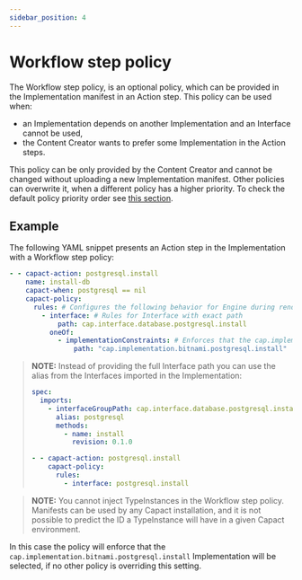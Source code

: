 ```yaml
---
sidebar_position: 4
---
```

# Workflow step policy

The Workflow step policy, is an optional policy, which can be provided in the Implementation manifest in an Action step. This policy can be used when:
- an Implementation depends on another Implementation and an Interface cannot be used,
- the Content Creator wants to prefer some Implementation in the Action steps.

This policy can be only provided by the Content Creator and cannot be changed without uploading a new Implementation manifest. Other policies can overwrite it, when a different policy has a higher priority. To check the default policy priority order see [this section](./overview.md#merging-of-different-policies).

## Example

The following YAML snippet presents an Action step in the Implementation with a Workflow step policy:

```yaml
- - capact-action: postgresql.install
    name: install-db
    capact-when: postgresql == nil
    capact-policy:
      rules: # Configures the following behavior for Engine during rendering Action for this step
        - interface: # Rules for Interface with exact path
            path: cap.interface.database.postgresql.install
          oneOf:
            - implementationConstraints: # Enforces that the cap.implementation.bitnami.postgresql.install is selected
                path: "cap.implementation.bitnami.postgresql.install"
```

> **NOTE:** Instead of providing the full Interface path you can use the alias from the Interfaces imported in the Implementation:
> ```yaml
> spec:
>   imports:
>     - interfaceGroupPath: cap.interface.database.postgresql.install
>       alias: postgresql
>       methods:
>         - name: install
>           revision: 0.1.0
> ```
> ```yaml
> - - capact-action: postgresql.install
>     capact-policy:
>       rules:
>         - interface: postgresql.install
> ```

> **NOTE:** You cannot inject TypeInstances in the Workflow step policy. Manifests can be used by any Capact installation, and it is not possible to predict the ID a TypeInstance will have in a given Capact environment.

In this case the policy will enforce that the `cap.implementation.bitnami.postgresql.install` Implementation will be selected, if no other policy is overriding this setting.
